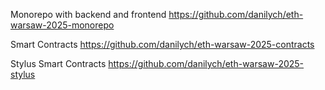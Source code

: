 Monorepo with backend and frontend
https://github.com/danilych/eth-warsaw-2025-monorepo

Smart Contracts
https://github.com/danilych/eth-warsaw-2025-contracts

Stylus Smart Contracts
https://github.com/danilych/eth-warsaw-2025-stylus
